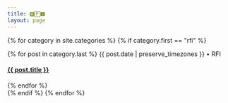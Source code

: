 ```yaml
---
title: 🆁🄵🅸
layout: page
---
```

{% for category in site.categories %}
  {% if category.first == "rfi" %}
  <div>
    {% for post in category.last %}
    <span class="postdate">{{ post.date | preserve_timezones }}</span> • <span class="author">RFI</span>
    <h4><a href="{{site.url}}{{site.baseurl}}{{ post.url }}">{{ post.title }}</a></h4>
    {% endfor %}
  </div>
  {% endif %}
{% endfor %}

